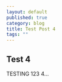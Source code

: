 ```yaml
---
layout: default
published: true
category: blog
title: Test Post 4
tags: ""
---
```


## Test 4

TESTING 123 4...